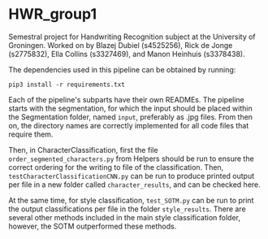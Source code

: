 # HWR_group1
Semestral project for Handwriting Recognition subject at the University of Groningen.
Worked on by Blazej Dubiel (s4525256), Rick de Jonge (s2775832), Ella Collins (s3327469), and Manon Heinhuis (s3378438).

The dependencies used in this pipeline can be obtained by running:
```
pip3 install -r requirements.txt
```

Each of the pipeline's subparts have their own READMEs. The pipeline starts with the segmentation, for which the input should be placed within the Segmentation folder, named `input`, preferably as .jpg files. From then on, the directory names are correctly implemented for all code files that require them.

Then, in CharacterClassification, first the file `order_segmented_characters.py` from Helpers should be run to ensure the correct ordering for the writing to file of the classification. Then, `testCharacterClassificationCNN.py` can be run to produce printed output per file in a new folder called `character_results`,  and can be checked here. 

At the same time, for style classification, `test_SOTM.py` can be run to print the output classifications per file in the folder `style_results`. There are several other methods included in the main style classification folder, however, the SOTM outperformed these methods. 

